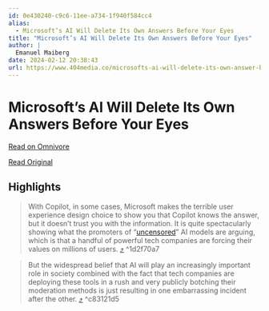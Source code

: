 ```yaml
---
id: 0e430240-c9c6-11ee-a734-1f940f584cc4
alias:
  - Microsoft’s AI Will Delete Its Own Answers Before Your Eyes
title: "Microsoft’s AI Will Delete Its Own Answers Before Your Eyes"
author: |
  Emanuel Maiberg
date: 2024-02-12 20:38:43
url: https://www.404media.co/microsofts-ai-will-delete-its-own-answer-before-your-eyes/
---
```


# Microsoft’s AI Will Delete Its Own Answers Before Your Eyes

[Read on Omnivore](https://omnivore.app/me/microsoft-s-ai-will-delete-its-own-answers-before-your-eyes-18d9e351c6d)

[Read Original](https://www.404media.co/microsofts-ai-will-delete-its-own-answer-before-your-eyes/)

## Highlights

> With Copilot, in some cases, Microsoft makes the terrible user experience design choice to show you that Copilot knows the answer, but it doesn’t trust you with the information. It is quite spectacularly showing what the promoters of “[uncensored](https://www.404media.co/260-million-ai-company-releases-chatbot-that-gives-detailed-instructions-on-murder-ethnic-cleansing/)” AI models are arguing, which is that a handful of powerful tech companies are forcing their values on millions of users. [⤴️](https://omnivore.app/me/microsoft-s-ai-will-delete-its-own-answers-before-your-eyes-18d9e351c6d#1d2f70a7-ad68-438c-bed6-ce4ee4936b99)  ^1d2f70a7

> But the widespread belief that AI will play an increasingly important role in society combined with the fact that tech companies are deploying these tools in a rush and very publicly botching their moderation methods is just resulting in one embarrassing incident after the other. [⤴️](https://omnivore.app/me/microsoft-s-ai-will-delete-its-own-answers-before-your-eyes-18d9e351c6d#c83121d5-6443-44f5-bd84-ed38219c617d)  ^c83121d5

